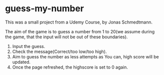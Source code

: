 # guess-my-number
This was a small project from a Udemy Course, by Jonas Schmedtmann.

The aim of the game is to guess a number from 1 to 20(we assume during the game, that the input will not be out of these boundaries).

1. Input the guess.
2. Check the message(Correct/too low/too high).
3. Aim to guess the number as less attempts as You can, high score will be updated.
4. Once the page refreshed, the highscore is set to 0 again.
